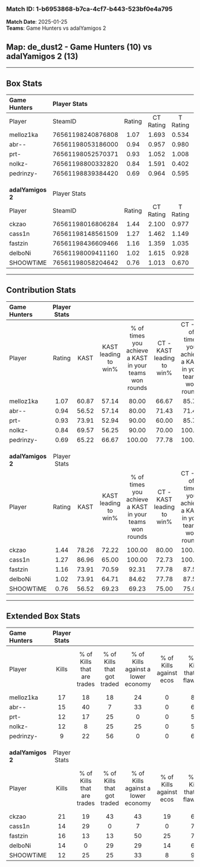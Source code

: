 ### Match ID: 1-b6953868-b7ca-4cf7-b443-523bf0e4a795  
**Match Date**: 2025-01-25  
**Teams**: Game Hunters vs adalYamigos 2  

## **Map**: de_dust2 - Game Hunters (10) vs adalYamigos 2 (13)  
---  

## Box Stats  

| **Game Hunters**  | Player Stats      |        |           |          |       |       |       |         |        |      |     |
| :- | :- | :-: | :-: | :-: | :-: | :-: | :-: | :-: | :-: | :-: | :-: |
| Player            | SteamID           | Rating | CT Rating | T Rating | KAST  |  ADR  | Kills | Assists | Deaths | K/D  | HS% |
| melloz1ka         | 76561198240876808 |  1.07  |   1.693   |  0.534   | 60.87 | 73.7  |  17   |    8    |   15   | 1.13 | 17  |
| abr--             | 76561198053186000 |  0.94  |   0.957   |  0.980   | 56.52 | 65.6  |  15   |    3    |   14   | 1.07 | 53  |
| prt-              | 76561198052570371 |  0.93  |   1.052   |  1.008   | 73.91 | 64.4  |  12   |    4    |   15   | 0.80 | 66  |
| nolkz-            | 76561198800332820 |  0.84  |   1.591   |  0.402   | 69.57 | 62.7  |  12   |    4    |   17   | 0.71 | 50  |
| pedrinzy-         | 76561198839384420 |  0.69  |   0.964   |  0.595   | 65.22 | 58.3  |   9   |    6    |   17   | 0.53 | 44  |
|                   |                   |        |           |          |       |       |       |         |        |      |     |
|                   |                   |        |           |          |       |       |       |         |        |      |     |
|                   |                   |        |           |          |       |       |       |         |        |      |     |
| **adalYamigos 2** | Player Stats      |        |           |          |       |       |       |         |        |      |     |
| Player            | SteamID           | Rating | CT Rating | T Rating | KAST  |  ADR  | Kills | Assists | Deaths | K/D  | HS% |
| ckzao             | 76561198016806284 |  1.44  |   2.100   |  0.977   | 78.26 | 101.8 |  21   |   10    |   15   | 1.40 | 61  |
| cass1n            | 76561198148561509 |  1.27  |   1.462   |  1.149   | 86.96 | 61.6  |  14   |    4    |   7    | 2.00 | 21  |
| fastzin           | 76561198436609466 |  1.16  |   1.359   |  1.035   | 73.91 | 66.9  |  16   |    4    |   12   | 1.33 | 50  |
| delboNi           | 76561198009411160 |  1.02  |   1.615   |  0.928   | 73.91 | 76.6  |  14   |    4    |   16   | 0.88 | 42  |
| SHOOWTiME         | 76561198058204642 |  0.76  |   1.013   |  0.670   | 56.52 | 59.2  |  12   |    4    |   16   | 0.75 | 66  |
---  

## Contribution Stats  

| **Game Hunters**  | Player Stats |       |                      |                                                        |                           |                                                             |                          |                                                            |
| :- | :-: | :-: | :-: | :-: | :-: | :-: | :-: | :-: |
| Player            |    Rating    | KAST  | KAST leading to win% | % of times you achieve a KAST in your teams won rounds | CT - KAST leading to win% | CT - % of times you achieve a KAST in your teams won rounds | T - KAST leading to win% | T - % of times you achieve a KAST in your teams won rounds |
| melloz1ka         |     1.07     | 60.87 |        57.14         |                         80.00                          |           66.67           |                            85.71                            |          40.00           |                           66.67                            |
| abr--             |     0.94     | 56.52 |        57.14         |                         80.00                          |           71.43           |                            71.43                            |          42.86           |                           100.00                           |
| prt-              |     0.93     | 73.91 |        52.94         |                         90.00                          |           60.00           |                            85.71                            |          42.86           |                           100.00                           |
| nolkz-            |     0.84     | 69.57 |        56.25         |                         90.00                          |           70.00           |                           100.00                            |          33.33           |                           66.67                            |
| pedrinzy-         |     0.69     | 65.22 |        66.67         |                         100.00                         |           77.78           |                           100.00                            |          50.00           |                           100.00                           |
|                   |              |       |                      |                                                        |                           |                                                             |                          |                                                            |
|                   |              |       |                      |                                                        |                           |                                                             |                          |                                                            |
|                   |              |       |                      |                                                        |                           |                                                             |                          |                                                            |
| **adalYamigos 2** | Player Stats |       |                      |                                                        |                           |                                                             |                          |                                                            |
| Player            |    Rating    | KAST  | KAST leading to win% | % of times you achieve a KAST in your teams won rounds | CT - KAST leading to win% | CT - % of times you achieve a KAST in your teams won rounds | T - KAST leading to win% | T - % of times you achieve a KAST in your teams won rounds |
| ckzao             |     1.44     | 78.26 |        72.22         |                         100.00                         |           80.00           |                           100.00                            |          62.50           |                           100.00                           |
| cass1n            |     1.27     | 86.96 |        65.00         |                         100.00                         |           72.73           |                           100.00                            |          55.56           |                           100.00                           |
| fastzin           |     1.16     | 73.91 |        70.59         |                         92.31                          |           77.78           |                            87.50                            |          62.50           |                           100.00                           |
| delboNi           |     1.02     | 73.91 |        64.71         |                         84.62                          |           77.78           |                            87.50                            |          50.00           |                           80.00                            |
| SHOOWTiME         |     0.76     | 56.52 |        69.23         |                         69.23                          |           75.00           |                            75.00                            |          60.00           |                           60.00                            |
---  

## Extended Box Stats  

| **Game Hunters**  | Player Stats |                            |                            |                                    |                         |                              |                                 |        |                             |                                     |                          |                               |                            |
| :- | :-: | :-: | :-: | :-: | :-: | :-: | :-: | :-: | :-: | :-: | :-: | :-: | :-: |
| Player            |    Kills     | % of Kills that are trades | % of Kills that got traded | % of Kills against a lower economy | % of Kills against ecos | % of Kills that are flawless | % of Kills that are close duels | Deaths | % of Deaths that get traded | % of Deaths against a lower economy | % of Deaths against ecos | % of Deaths that are flawless | % of Deaths that are close |
| melloz1ka         |      17      |             18             |             18             |                 24                 |            0            |              82              |                0                |   15   |             20              |                 13                  |            0             |              87               |             13             |
| abr--             |      15      |             40             |             7              |                 33                 |            0            |              67              |                7                |   14   |              0              |                  7                  |            0             |              79               |             7              |
| prt-              |      12      |             17             |             25             |                 0                  |            0            |              58              |                8                |   15   |             27              |                  7                  |            0             |              40               |             13             |
| nolkz-            |      12      |             8              |             25             |                 25                 |            0            |              50              |                8                |   17   |             41              |                 12                  |            0             |              76               |             0              |
| pedrinzy-         |      9       |             22             |             56             |                 0                  |            0            |              67              |               11                |   17   |             24              |                 12                  |            0             |              71               |             6              |
|                   |              |                            |                            |                                    |                         |                              |                                 |        |                             |                                     |                          |                               |                            |
|                   |              |                            |                            |                                    |                         |                              |                                 |        |                             |                                     |                          |                               |                            |
|                   |              |                            |                            |                                    |                         |                              |                                 |        |                             |                                     |                          |                               |                            |
| **adalYamigos 2** | Player Stats |                            |                            |                                    |                         |                              |                                 |        |                             |                                     |                          |                               |                            |
| Player            |    Kills     | % of Kills that are trades | % of Kills that got traded | % of Kills against a lower economy | % of Kills against ecos | % of Kills that are flawless | % of Kills that are close duels | Deaths | % of Deaths that get traded | % of Deaths against a lower economy | % of Deaths against ecos | % of Deaths that are flawless | % of Deaths that are close |
| ckzao             |      21      |             19             |             43             |                 43                 |           19            |              62              |               14                |   15   |             20              |                 20                  |            7             |              53               |             13             |
| cass1n            |      14      |             29             |             0              |                 7                  |            0            |              71              |                0                |   7    |             14              |                  0                  |            0             |              100              |             0              |
| fastzin           |      16      |             13             |             13             |                 50                 |           25            |              75              |               13                |   12   |              8              |                  8                  |            0             |              42               |             0              |
| delboNi           |      14      |             0              |             29             |                 29                 |           14            |              64              |                0                |   16   |             44              |                 19                  |            6             |              75               |             6              |
| SHOOWTiME         |      12      |             25             |             25             |                 33                 |            8            |              92              |                8                |   16   |             19              |                  6                  |            0             |              69               |             6              |

